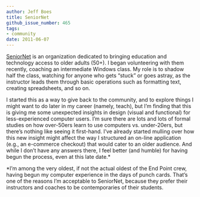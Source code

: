 ```yaml
---
author: Jeff Boes
title: SeniorNet
github_issue_number: 465
tags:
- community
date: 2011-06-07
---
```




[SeniorNet](http://www.seniornet.com/) is an organization dedicated to bringing education and technology access to older adults (50+). I began volunteering with them recently, coaching an intermediate Windows class. My role is to shadow half the class, watching for anyone who gets “stuck” or goes astray, as the instructor leads them through basic operations such as formatting text, creating spreadsheets, and so on.

I started this as a way to give back to the community, and to explore things I might want to do later in my career (namely, teach), but I’m finding that this is giving me some unexpected insights in design (visual and functional) for less-experienced computer users. I’m sure there are lots and lots of formal studies on how over-50ers learn to use computers vs. under-20ers, but there’s nothing like seeing it first-hand. I’ve already started mulling over how this new insight might affect the way I structured an on-line application (e.g., an e-commerce checkout) that would cater to an older audience. And while I don’t have any answers there, I feel better (and humble) for having begun the process, even at this late date.*

*I’m among the very oldest, if not the actual oldest of the End Point crew, having begun my computer experience in the days of punch cards. That’s one of the reasons I’m acceptable to SeniorNet, because they prefer their instructors and coaches to be contemporaries of their students.


